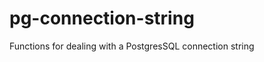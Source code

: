 pg-connection-string
====================

Functions for dealing with a PostgresSQL connection string

